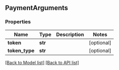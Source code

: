 ## PaymentArguments

### Properties
Name | Type | Description | Notes
------------ | ------------- | ------------- | -------------
**token** | **str** |  | [optional] 
**token_type** | **str** |  | [optional] 

[[Back to Model list]](#documentation-for-models) [[Back to API list]](#documentation-for-api-endpoints)


